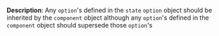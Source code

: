 __Description__: Any `option`'s defined in the `state` `option` object should be inherited by the `component` object although any `option`'s defined in the `component` object should supersede those `option`'s